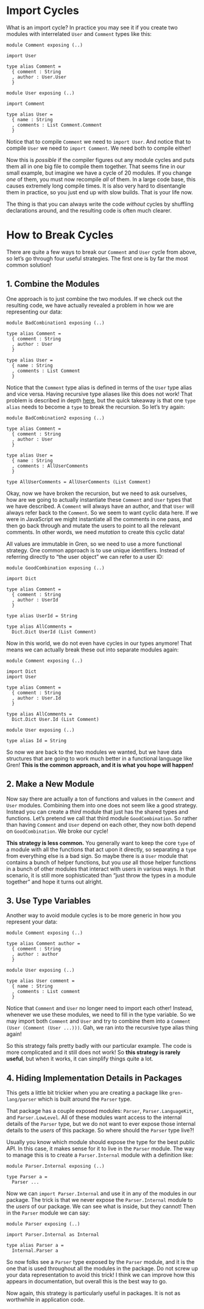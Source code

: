 # Import Cycles

What is an import cycle? In practice you may see it if you create two modules with interrelated `User` and `Comment` types like this:

```gren
module Comment exposing (..)

import User

type alias Comment =
  { comment : String
  , author : User.User
  }
```

```gren
module User exposing (..)

import Comment

type alias User =
  { name : String
  , comments : List Comment.Comment
  }
```

Notice that to compile `Comment` we need to `import User`. And notice that to compile `User` we need to `import Comment`. We need both to compile either!

Now this is *possible* if the compiler figures out any module cycles and puts them all in one big file to compile them together. That seems fine in our small example, but imagine we have a cycle of 20 modules. If you change *one* of them, you must now recompile *all* of them. In a large code base, this causes extremely long compile times. It is also very hard to disentangle them in practice, so you just end up with slow builds. That is your life now.

The thing is that you can always write the code *without* cycles by shuffling declarations around, and the resulting code is often much clearer.


# How to Break Cycles

There are quite a few ways to break our `Comment` and `User` cycle from above, so let’s go through four useful strategies. The first one is by far the most common solution!


## 1. Combine the Modules

One approach is to just combine the two modules. If we check out the resulting code, we have actually revealed a problem in how we are representing our data:

```gren
module BadCombination1 exposing (..)

type alias Comment =
  { comment : String
  , author : User
  }

type alias User =
  { name : String
  , comments : List Comment
  }
```

Notice that the `Comment` type alias is defined in terms of the `User` type alias and vice versa. Having recursive type aliases like this does not work! That problem is described in depth [here](recursive-alias.md), but the quick takeaway is that one `type alias` needs to become a `type` to break the recursion. So let’s try again:

```gren
module BadCombination2 exposing (..)

type alias Comment =
  { comment : String
  , author : User
  }

type alias User =
  { name : String
  , comments : AllUserComments
  }

type AllUserComments = AllUserComments (List Comment)
```

Okay, now we have broken the recursion, but we need to ask ourselves, how are we going to actually instantiate these `Comment` and `User` types that we have described. A `Comment` will always have an author, and that `User` will always refer back to the `Comment`. So we seem to want cyclic data here. If we were in JavaScript we might instantiate all the comments in one pass, and then go back through and mutate the users to point to all the relevant comments. In other words, we need *mutation* to create this cyclic data!

All values are immutable in Gren, so we need to use a more functional strategy. One common approach is to use unique identifiers. Instead of referring directly to “the user object” we can refer to a user ID:

```gren
module GoodCombination exposing (..)

import Dict

type alias Comment =
  { comment : String
  , author : UserId
  }

type alias UserId = String

type alias AllComments =
  Dict.Dict UserId (List Comment)
```

Now in this world, we do not even have cycles in our types anymore! That means we can actually break these out into separate modules again:

```gren
module Comment exposing (..)

import Dict
import User

type alias Comment =
  { comment : String
  , author : User.Id
  }

type alias AllComments =
  Dict.Dict User.Id (List Comment)
```

```gren
module User exposing (..)

type alias Id = String
```

So now we are back to the two modules we wanted, but we have data structures that are going to work much better in a functional language like Gren! **This is the common approach, and it is what you hope will happen!**


## 2. Make a New Module

Now say there are actually a ton of functions and values in the `Comment` and `User` modules. Combining them into one does not seem like a good strategy. Instead you can create a *third* module that just has the shared types and functions. Let’s pretend we call that third module `GoodCombination`. So rather than having `Comment` and `User` depend on each other, they now both depend on `GoodCombination`. We broke our cycle!

**This strategy is less common.** You generally want to keep the core `type` of a module with all the functions that act upon it directly, so separating a `type` from everything else is a bad sign. So maybe there is a `User` module that contains a bunch of helper functions, but you *use* all those helper functions in a bunch of other modules that interact with users in various ways. In that scenario, it is still more sophisticated than “just throw the types in a module together” and hope it turns out alright.


## 3. Use Type Variables

Another way to avoid module cycles is to be more generic in how you represent your data:

```gren
module Comment exposing (..)

type alias Comment author =
  { comment : String
  , author : author
  }
```

```gren
module User exposing (..)

type alias User comment =
  { name : String
  , comments : List comment
  }
```

Notice that `Comment` and `User` no longer need to import each other! Instead, whenever we use these modules, we need to fill in the type variable. So we may import both `Comment` and `User` and try to combine them into a `Comment (User (Comment (User ...)))`. Gah, we ran into the recursive type alias thing again!

So this strategy fails pretty badly with our particular example. The code is more complicated and it still does not work! So **this strategy is rarely useful**, but when it works, it can simplify things quite a lot.


## 4. Hiding Implementation Details in Packages

This gets a little bit trickier when you are creating a package like `gren-lang/parser` which is built around the `Parser` type.

That package has a couple exposed modules: `Parser`, `Parser.LanguageKit`, and `Parser.LowLevel`. All of these modules want access to the internal details of the `Parser` type, but we do not want to ever expose those internal details to the *users* of this package. So where should the `Parser` type live?!

Usually you know which module should expose the type for the best public API. In this case, it makes sense for it to live in the `Parser` module. The way to manage this is to create a `Parser.Internal` module with a definition like:

```gren
module Parser.Internal exposing (..)

type Parser a =
  Parser ...
```

Now we can `import Parser.Internal` and use it in any of the modules in our package. The trick is that we never expose the `Parser.Internal` module to the *users* of our package. We can see what is inside, but they cannot! Then in the `Parser` module we can say:

```gren
module Parser exposing (..)

import Parser.Internal as Internal

type alias Parser a =
  Internal.Parser a
```

So now folks see a `Parser` type exposed by the `Parser` module, and it is the one that is used throughout all the modules in the package. Do not screw up your data representation to avoid this trick! I think we can improve how this appears in documentation, but overall this is the best way to go.

Now again, this strategy is particularly useful in packages. It is not as worthwhile in application code.
